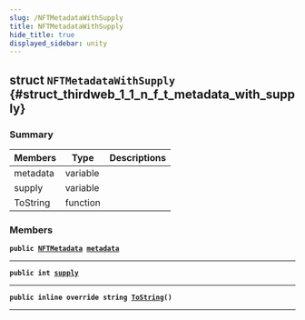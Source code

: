 ```yaml
---
slug: /NFTMetadataWithSupply
title: NFTMetadataWithSupply
hide_title: true
displayed_sidebar: unity
---
```


## struct `NFTMetadataWithSupply` {#struct_thirdweb_1_1_n_f_t_metadata_with_supply}

### Summary

| Members | Type | Descriptions |
| ------- | ---- | ------------ |
| metadata | variable |  |
| supply | variable |  |
| ToString | function |  |

### Members

**`public `[`NFTMetadata`](docs/unity/NFTMetadata.md#struct_thirdweb_1_1_n_f_t_metadata)` `[`metadata`](#struct_thirdweb_1_1_n_f_t_metadata_with_supply_1a9a54a32ca68fd73dc71d86519616284d)**

---

**`public int `[`supply`](#struct_thirdweb_1_1_n_f_t_metadata_with_supply_1a35da0453addd6dd8533f0bc5849052ff)**

---

**`public inline override string `[`ToString`](#struct_thirdweb_1_1_n_f_t_metadata_with_supply_1ac7aba7d3efbaf8eb3dd52b34c0e10dfa)`()`**

---
